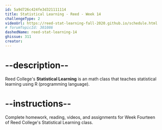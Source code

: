 ```yaml
---
id: 5a9d726c424fe3d321111114
title: Statistical Learning - Reed - Week 14
challengeType: 2
videoUrl: https://reed-stat-learning-fall-2020.github.io/schedule.html
# forumTopicId: 301086
dashedName: reed-stat-learning-14
ghissue: 311
creator: 
---
```


# --description--

Reed College's __Statistical Learning__ is an math class that teaches statistical learning using R (programming language).

# --instructions--

Complete homework, reading, videos, and assignments for Week Fourteen of Reed College's Statistical Learning class.